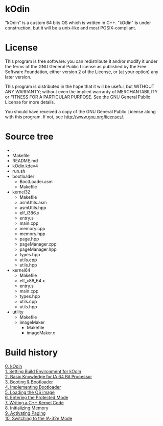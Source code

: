 # kOdin
"kOdin" is a custom 64 bits OS which is written in C++.
"kOdin" is under construction, but it will be a unix-like and
most POSIX-compliant.

# License
This program is free software: you can redistribute it and/or modify
it under the terms of the GNU General Public License as published by
the Free Software Foundation, either version 2 of the License, or
(at your option) any later version.

This program is distributed in the hope that it will be useful,
but WITHOUT ANY WARRANTY; without even the implied warranty of
MERCHANTABILITY or FITNESS FOR A PARTICULAR PURPOSE.  See the
GNU General Public License for more details.

You should have received a copy of the GNU General Public License
along with this program.  If not, see <http://www.gnu.org/licenses/>.

# Source tree
* .<br>
* Makefile<br>
* README.md<br>
* kOdin.kdev4<br>
* run.sh<br>
* bootloader<br>
  * BootLoader.asm<br>
  * Makefile<br>
* kernel32<br>
  * Makefile<br>
  * asmUtils.asm<br>
  * asmUtils.hpp<br>
  * elf_i386.x<br>
  * entry.s<br>
  * main.cpp<br>
  * memory.cpp<br>
  * memory.hpp<br>
  * page.hpp<br>
  * pageManager.cpp<br>
  * pageManager.hpp<br>
  * types.hpp<br>
  * utils.cpp<br>
  * utils.hpp<br>
* kernel64<br>
  * Makefile<br>
  * elf_x86_64.x<br>
  * entry.s<br>
  * main.cpp<br>
  * types.hpp<br>
  * utils.cpp<br>
  * utils.hpp<br>
* utility<br>
  * Makefile<br>
  * imageMaker<br>
    * Makefile<br>
    * imageMaker.c<br>


# Build history
[0. kOdin](https://aeuveritas.github.io/kOdin/)<br>
[1. Setting Build Environment for kOdin](https://aeuveritas.github.io/setting-for-dl/)<br>
[2. Basic Knowledge for IA 64 Bit Processor](https://aeuveritas.github.io/Basic-Knowledge-for-IA-64-bit-processor/)<br>
[3. Booting & Bootloader](https://aeuveritas.github.io/Booting-and-Bootloader/)<br>
[4. Implementing Bootloader](https://aeuveritas.github.io/Implementing-Bootloader/)<br>
[5. Loading the OS image](https://aeuveritas.github.io/Loading-OS/)<br>
[6. Entering the Protected Mode](https://aeuveritas.github.io/Entering-the-Protected-Mode/)<br>
[7. Writing a C++ Kernel Code](https://aeuveritas.github.io/Writing-a-C++-Kernel-Code/)<br>
[8. Initializing Memory](https://aeuveritas.github.io/Initializing-memory/)<br>
[9. Activating Paging](https://aeuveritas.github.io/Activating-Paging/)<br>
[10. Switching to the IA-32e Mode](https://aeuveritas.github.io/Switching-to-the-IA-32e-Mode/)<br>
